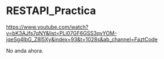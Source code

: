 # RESTAPI_Practica
https://www.youtube.com/watch?v=bK3AJfs7qNY&list=PLi07GF6GSS3qyYOM-jqeSg4IbG_Z8l5Xy&index=93&t=1028s&ab_channel=FaztCode

No anda ahora.